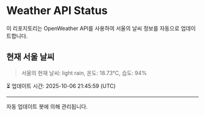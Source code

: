 
# Weather API Status

이 리포지토리는 OpenWeather API를 사용하여 서울의 날씨 정보를 자동으로 업데이트합니다.

## 현재 서울 날씨
> 서울의 현재 날씨: light rain, 온도: 18.73°C, 습도: 94%

⏳ 업데이트 시간: 2025-10-06 21:45:59 (UTC)

---
자동 업데이트 봇에 의해 관리됩니다.

